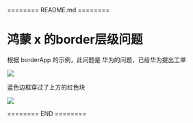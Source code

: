 ======== README.md ========

# 鸿蒙 x 的border层级问题

根据 borderApp 的示例，此问题是 华为的问题，已给华为提出工单

![](https://yuhepicgo.oss-cn-beijing.aliyuncs.com/20250826203037171.png)

蓝色边框穿过了上方的红色块

![](https://yuhepicgo.oss-cn-beijing.aliyuncs.com/20250826202907816.png)

======== END ========
